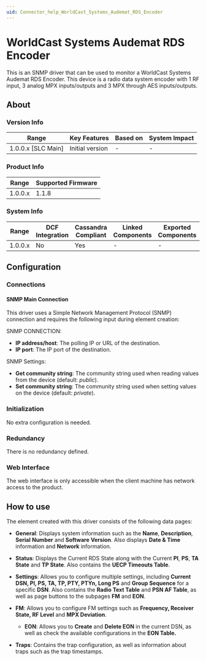```yaml
---
uid: Connector_help_WorldCast_Systems_Audemat_RDS_Encoder
---
```


# WorldCast Systems Audemat RDS Encoder

This is an SNMP driver that can be used to monitor a WorldCast Systems Audemat RDS Encoder. This device is a radio data system encoder with 1 RF input, 3 analog MPX inputs/outputs and 3 MPX through AES inputs/outputs.

## About

### Version Info

| **Range**            | **Key Features** | **Based on** | **System Impact** |
|----------------------|------------------|--------------|-------------------|
| 1.0.0.x \[SLC Main\] | Initial version  | \-           | \-                |

### Product Info

| **Range** | **Supported Firmware** |
|-----------|------------------------|
| 1.0.0.x   | 1.1.8                  |

### System Info

| **Range** | **DCF Integration** | **Cassandra Compliant** | **Linked Components** | **Exported Components** |
|-----------|---------------------|-------------------------|-----------------------|-------------------------|
| 1.0.0.x   | No                  | Yes                     | \-                    | \-                      |

## Configuration

### Connections

#### SNMP Main Connection

This driver uses a Simple Network Management Protocol (SNMP) connection and requires the following input during element creation:

SNMP CONNECTION:

- **IP address/host**: The polling IP or URL of the destination.
- **IP port**: The IP port of the destination.

SNMP Settings:

- **Get community string**: The community string used when reading values from the device (default: *public*).
- **Set community string**: The community string used when setting values on the device (default: *private*).

### Initialization

No extra configuration is needed.

### Redundancy

There is no redundancy defined.

### Web Interface

The web interface is only accessible when the client machine has network access to the product.

## How to use

The element created with this driver consists of the following data pages:

- **General**: Displays system information such as the **Name**, **Description**, **Serial** **Number** and **Software** **Version**. Also displays **Date & Time** information and **Network** information.

- **Status**: Displays the Current RDS State along with the Current **PI**, **PS**, **TA State** and **TP State**. Also contains the **UECP Timeouts Table**.

- **Settings**: Allows you to configure multiple settings, including **Current DSN, PI, PS, TA, TP, PTY, PTYn, Long PS** and **Group Sequence** for a specific **DSN**. Also contains the **Radio Text Table** and **PSN AF Table**, as well as page buttons to the subpages **FM** and **EON**.

- **FM**: Allows you to configure FM settings such as **Frequency, Receiver State, RF Level** and **MPX Deviation**.
  - **EON**: Allows you to **Create** and **Delete EON** in the current DSN, as well as check the available configurations in the **EON Table.**

- **Traps**: Contains the trap configuration, as well as information about traps such as the trap timestamps.
